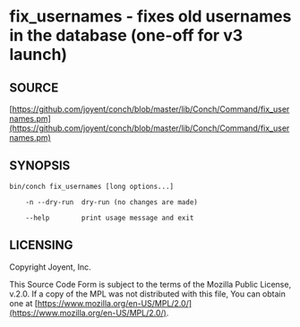 # fix\_usernames - fixes old usernames in the database (one-off for v3 launch)

## SOURCE

[https://github.com/joyent/conch/blob/master/lib/Conch/Command/fix_usernames.pm](https://github.com/joyent/conch/blob/master/lib/Conch/Command/fix_usernames.pm)

## SYNOPSIS

```
bin/conch fix_usernames [long options...]

    -n --dry-run  dry-run (no changes are made)

    --help        print usage message and exit
```

## LICENSING

Copyright Joyent, Inc.

This Source Code Form is subject to the terms of the Mozilla Public License,
v.2.0. If a copy of the MPL was not distributed with this file, You can obtain
one at [https://www.mozilla.org/en-US/MPL/2.0/](https://www.mozilla.org/en-US/MPL/2.0/).
